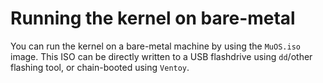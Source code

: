 # Running the kernel on bare-metal

You can run the kernel on a bare-metal machine by using the `MuOS.iso` image.
This ISO can be directly written to a USB flashdrive using `dd`/other flashing tool, or chain-booted using `Ventoy`.

